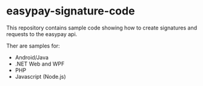 # easypay-signature-code
This repository contains sample code showing how to create signatures and requests to the easypay api.

Ther are samples for:
- Android/Java
- .NET Web and WPF
- PHP
- Javascript (Node.js)
